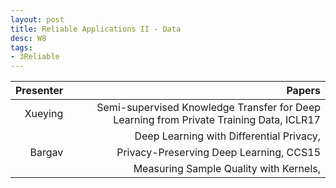 ```yaml
---
layout: post
title: Reliable Applications II - Data
desc: W8
tags:
- 3Reliable
---
```




| Presenter | Papers |
| -----: | ----------: |
| Xueying | Semi-supervised Knowledge Transfer for Deep Learning from Private Training Data, ICLR17 |
|  |  Deep Learning with Differential Privacy, |
| Bargav | Privacy-Preserving Deep Learning, CCS15 |
|  | Measuring Sample Quality with Kernels, |
